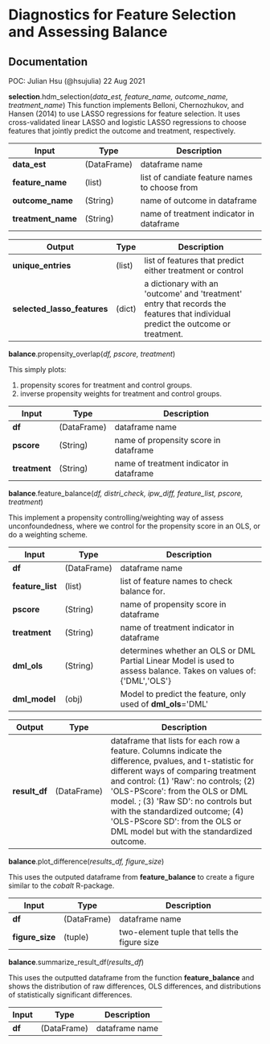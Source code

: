 # Diagnostics for Feature Selection and Assessing Balance
## Documentation
POC: Julian Hsu (@hsujulia)
22 Aug 2021

**selection**.hdm_selection(*data_est, 
                        feature_name, outcome_name, treatment_name*)
This function implements Belloni, Chernozhukov, and Hansen (2014) to use LASSO regressions for feature selection. It uses cross-validated linear LASSO and logistic LASSO regressions to choose features that jointly predict the outcome and treatment, respectively.

| Input | Type | Description |
| --- | --- | ---|
|**data_est**  | (DataFrame) | dataframe name
|**feature_name**  | (list)    | list of candiate feature names to choose from
|**outcome_name**  | (String)    | name of outcome in dataframe
|**treatment_name**  | (String)    | name of treatment indicator in dataframe

| Output | Type | Description |
| --- | --- | ---|
|**unique_entries**  | (list) | list of features that predict either treatment or control
|**selected_lasso_features**  | (dict)    | a dictionary with an 'outcome' and 'treatment' entry that records the features that individual predict the outcome or treatment.


**balance**.propensity_overlap(*df,
                    pscore, treatment*)

This simply plots:
1. propensity scores for treatment and control groups.
2. inverse propensity weights for treatment and control groups.

| Input | Type | Description |
| --- | --- | ---|
|**df**  | (DataFrame) | dataframe name
|**pscore**  | (String)    | name of propensity score in dataframe
|**treatment**  | (String)    | name of treatment indicator in dataframe



**balance**.feature_balance(*df,
                    distri_check, ipw_diff,
                    feature_list, pscore, treatment*)

This implement a propensity controlling/weighting way of assess unconfoundedness, where we control for the propensity score in an OLS, or do a weighting scheme.

| Input | Type | Description |
| --- | --- | ---|
|**df**  | (DataFrame) | dataframe name
|**feature_list**  | (list)      | list of feature names to check balance for.
|**pscore**  | (String)    | name of propensity score in dataframe
|**treatment**  | (String)    | name of treatment indicator in dataframe
|**dml_ols**  | (String)    | determines whether an OLS or DML Partial Linear Model is used to assess balance. Takes on values of: {'DML','OLS'}
|**dml_model**  | (obj)    | Model to predict the feature, only used of **dml_ols**='DML'

| Output | Type | Description |
| --- | --- | ---|
|**result_df**  | (DataFrame) | dataframe that lists for each row a feature. Columns indicate the difference, pvalues, and t-statistic for different ways of comparing treatment and control: (1) 'Raw': no controls; (2) 'OLS-PScore': from the OLS or DML model. ; (3)   'Raw SD': no controls but with the standardized outcome; (4) 'OLS-PScore SD': from the OLS or DML model but with the standardized outcome.



**balance**.plot_difference(*results_df, figure_size*)

This uses the outputed dataframe from **feature_balance** to create a figure similar to the _cobalt_ R-package. 


| Input | Type | Description |
| --- | --- | ---|
|**df**  | (DataFrame) | dataframe name
|**figure_size**  | (tuple)   | two-element tuple that tells the figure size




**balance**.summarize_result_df(*results_df*)

This uses the outputted dataframe from the function __feature_balance__ and shows the distribution of raw differences, OLS differences, and distributions of statistically significant differences.

| Input | Type | Description |
| --- | --- | ---|
|**df**  | (DataFrame) | dataframe name





